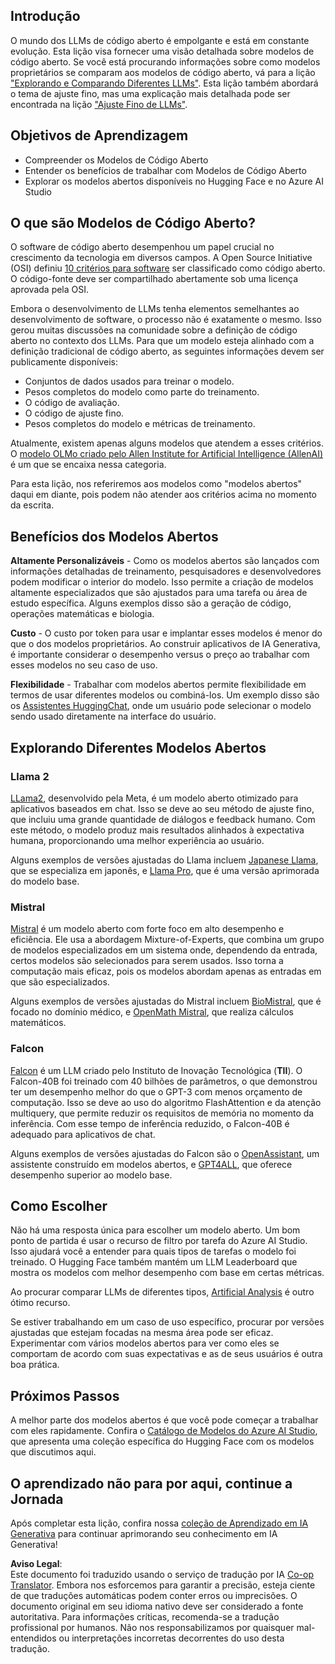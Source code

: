 <!--
CO_OP_TRANSLATOR_METADATA:
{
  "original_hash": "0bba96e53ab841d99db731892a51fab8",
  "translation_date": "2025-05-20T06:53:57+00:00",
  "source_file": "16-open-source-models/README.md",
  "language_code": "br"
}
-->
## Introdução

O mundo dos LLMs de código aberto é empolgante e está em constante evolução. Esta lição visa fornecer uma visão detalhada sobre modelos de código aberto. Se você está procurando informações sobre como modelos proprietários se comparam aos modelos de código aberto, vá para a lição ["Explorando e Comparando Diferentes LLMs"](../02-exploring-and-comparing-different-llms/README.md?WT.mc_id=academic-105485-koreyst). Esta lição também abordará o tema de ajuste fino, mas uma explicação mais detalhada pode ser encontrada na lição ["Ajuste Fino de LLMs"](../18-fine-tuning/README.md?WT.mc_id=academic-105485-koreyst).

## Objetivos de Aprendizagem

- Compreender os Modelos de Código Aberto
- Entender os benefícios de trabalhar com Modelos de Código Aberto
- Explorar os modelos abertos disponíveis no Hugging Face e no Azure AI Studio

## O que são Modelos de Código Aberto?

O software de código aberto desempenhou um papel crucial no crescimento da tecnologia em diversos campos. A Open Source Initiative (OSI) definiu [10 critérios para software](https://web.archive.org/web/20241126001143/https://opensource.org/osd?WT.mc_id=academic-105485-koreyst) ser classificado como código aberto. O código-fonte deve ser compartilhado abertamente sob uma licença aprovada pela OSI.

Embora o desenvolvimento de LLMs tenha elementos semelhantes ao desenvolvimento de software, o processo não é exatamente o mesmo. Isso gerou muitas discussões na comunidade sobre a definição de código aberto no contexto dos LLMs. Para que um modelo esteja alinhado com a definição tradicional de código aberto, as seguintes informações devem ser publicamente disponíveis:

- Conjuntos de dados usados para treinar o modelo.
- Pesos completos do modelo como parte do treinamento.
- O código de avaliação.
- O código de ajuste fino.
- Pesos completos do modelo e métricas de treinamento.

Atualmente, existem apenas alguns modelos que atendem a esses critérios. O [modelo OLMo criado pelo Allen Institute for Artificial Intelligence (AllenAI)](https://huggingface.co/allenai/OLMo-7B?WT.mc_id=academic-105485-koreyst) é um que se encaixa nessa categoria.

Para esta lição, nos referiremos aos modelos como "modelos abertos" daqui em diante, pois podem não atender aos critérios acima no momento da escrita.

## Benefícios dos Modelos Abertos

**Altamente Personalizáveis** - Como os modelos abertos são lançados com informações detalhadas de treinamento, pesquisadores e desenvolvedores podem modificar o interior do modelo. Isso permite a criação de modelos altamente especializados que são ajustados para uma tarefa ou área de estudo específica. Alguns exemplos disso são a geração de código, operações matemáticas e biologia.

**Custo** - O custo por token para usar e implantar esses modelos é menor do que o dos modelos proprietários. Ao construir aplicativos de IA Generativa, é importante considerar o desempenho versus o preço ao trabalhar com esses modelos no seu caso de uso.

**Flexibilidade** - Trabalhar com modelos abertos permite flexibilidade em termos de usar diferentes modelos ou combiná-los. Um exemplo disso são os [Assistentes HuggingChat](https://huggingface.co/chat?WT.mc_id=academic-105485-koreyst), onde um usuário pode selecionar o modelo sendo usado diretamente na interface do usuário.

## Explorando Diferentes Modelos Abertos

### Llama 2

[LLama2](https://huggingface.co/meta-llama?WT.mc_id=academic-105485-koreyst), desenvolvido pela Meta, é um modelo aberto otimizado para aplicativos baseados em chat. Isso se deve ao seu método de ajuste fino, que incluiu uma grande quantidade de diálogos e feedback humano. Com este método, o modelo produz mais resultados alinhados à expectativa humana, proporcionando uma melhor experiência ao usuário.

Alguns exemplos de versões ajustadas do Llama incluem [Japanese Llama](https://huggingface.co/elyza/ELYZA-japanese-Llama-2-7b?WT.mc_id=academic-105485-koreyst), que se especializa em japonês, e [Llama Pro](https://huggingface.co/TencentARC/LLaMA-Pro-8B?WT.mc_id=academic-105485-koreyst), que é uma versão aprimorada do modelo base.

### Mistral

[Mistral](https://huggingface.co/mistralai?WT.mc_id=academic-105485-koreyst) é um modelo aberto com forte foco em alto desempenho e eficiência. Ele usa a abordagem Mixture-of-Experts, que combina um grupo de modelos especializados em um sistema onde, dependendo da entrada, certos modelos são selecionados para serem usados. Isso torna a computação mais eficaz, pois os modelos abordam apenas as entradas em que são especializados.

Alguns exemplos de versões ajustadas do Mistral incluem [BioMistral](https://huggingface.co/BioMistral/BioMistral-7B?text=Mon+nom+est+Thomas+et+mon+principal?WT.mc_id=academic-105485-koreyst), que é focado no domínio médico, e [OpenMath Mistral](https://huggingface.co/nvidia/OpenMath-Mistral-7B-v0.1-hf?WT.mc_id=academic-105485-koreyst), que realiza cálculos matemáticos.

### Falcon

[Falcon](https://huggingface.co/tiiuae?WT.mc_id=academic-105485-koreyst) é um LLM criado pelo Instituto de Inovação Tecnológica (**TII**). O Falcon-40B foi treinado com 40 bilhões de parâmetros, o que demonstrou ter um desempenho melhor do que o GPT-3 com menos orçamento de computação. Isso se deve ao uso do algoritmo FlashAttention e da atenção multiquery, que permite reduzir os requisitos de memória no momento da inferência. Com esse tempo de inferência reduzido, o Falcon-40B é adequado para aplicativos de chat.

Alguns exemplos de versões ajustadas do Falcon são o [OpenAssistant](https://huggingface.co/OpenAssistant/falcon-40b-sft-top1-560?WT.mc_id=academic-105485-koreyst), um assistente construído em modelos abertos, e [GPT4ALL](https://huggingface.co/nomic-ai/gpt4all-falcon?WT.mc_id=academic-105485-koreyst), que oferece desempenho superior ao modelo base.

## Como Escolher

Não há uma resposta única para escolher um modelo aberto. Um bom ponto de partida é usar o recurso de filtro por tarefa do Azure AI Studio. Isso ajudará você a entender para quais tipos de tarefas o modelo foi treinado. O Hugging Face também mantém um LLM Leaderboard que mostra os modelos com melhor desempenho com base em certas métricas.

Ao procurar comparar LLMs de diferentes tipos, [Artificial Analysis](https://artificialanalysis.ai/?WT.mc_id=academic-105485-koreyst) é outro ótimo recurso.

Se estiver trabalhando em um caso de uso específico, procurar por versões ajustadas que estejam focadas na mesma área pode ser eficaz. Experimentar com vários modelos abertos para ver como eles se comportam de acordo com suas expectativas e as de seus usuários é outra boa prática.

## Próximos Passos

A melhor parte dos modelos abertos é que você pode começar a trabalhar com eles rapidamente. Confira o [Catálogo de Modelos do Azure AI Studio](https://ai.azure.com?WT.mc_id=academic-105485-koreyst), que apresenta uma coleção específica do Hugging Face com os modelos que discutimos aqui.

## O aprendizado não para por aqui, continue a Jornada

Após completar esta lição, confira nossa [coleção de Aprendizado em IA Generativa](https://aka.ms/genai-collection?WT.mc_id=academic-105485-koreyst) para continuar aprimorando seu conhecimento em IA Generativa!

**Aviso Legal**:  
Este documento foi traduzido usando o serviço de tradução por IA [Co-op Translator](https://github.com/Azure/co-op-translator). Embora nos esforcemos para garantir a precisão, esteja ciente de que traduções automáticas podem conter erros ou imprecisões. O documento original em seu idioma nativo deve ser considerado a fonte autoritativa. Para informações críticas, recomenda-se a tradução profissional por humanos. Não nos responsabilizamos por quaisquer mal-entendidos ou interpretações incorretas decorrentes do uso desta tradução.